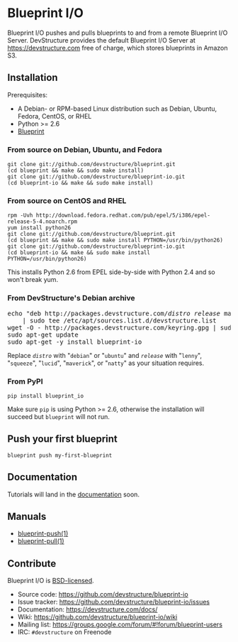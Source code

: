 # Blueprint I/O

Blueprint I/O pushes and pulls blueprints to and from a remote Blueprint I/O Server.  DevStructure provides the default Blueprint I/O Server at <https://devstructure.com> free of charge, which stores blueprints in Amazon S3.

## Installation

Prerequisites:

* A Debian- or RPM-based Linux distribution such as Debian, Ubuntu, Fedora, CentOS, or RHEL
* Python >= 2.6
* [Blueprint](https://github.com/devstructure/blueprint)

### From source on Debian, Ubuntu, and Fedora

	git clone git://github.com/devstructure/blueprint.git
	(cd blueprint && make && sudo make install)
	git clone git://github.com/devstructure/blueprint-io.git
	(cd blueprint-io && make && sudo make install)

### From source on CentOS and RHEL

	rpm -Uvh http://download.fedora.redhat.com/pub/epel/5/i386/epel-release-5-4.noarch.rpm
	yum install python26
	git clone git://github.com/devstructure/blueprint.git
	(cd blueprint && make && sudo make install PYTHON=/usr/bin/python26)
	git clone git://github.com/devstructure/blueprint-io.git
	(cd blueprint-io && make && sudo make install PYTHON=/usr/bin/python26)

This installs Python 2.6 from EPEL side-by-side with Python 2.4 and so won't break yum.

### From DevStructure's Debian archive

<pre>echo "deb http://packages.devstructure.com/<em>distro</em> <em>release</em> main" \
	| sudo tee /etc/apt/sources.list.d/devstructure.list
wget -O - http://packages.devstructure.com/keyring.gpg | sudo apt-key add -
sudo apt-get update
sudo apt-get -y install blueprint-io</pre>

Replace <code><em>distro</em></code> with "`debian`" or "`ubuntu`" and <code><em>release</em></code> with "`lenny`", "`squeeze`", "`lucid`", "`maverick`", or "`natty`" as your situation requires.

### From PyPI

	pip install blueprint_io

Make sure `pip` is using Python >= 2.6, otherwise the installation will succeed but `blueprint` will not run.

## Push your first blueprint

	blueprint push my-first-blueprint

## Documentation

Tutorials will land in the [documentation](https://devstructure.com/docs/) soon.

## Manuals

* [blueprint-push(1)](http://devstructure.github.com/blueprint-io/blueprint-push.1.html)
* [blueprint-pull(1)](http://devstructure.github.com/blueprint-io/blueprint-pull.1.html)

## Contribute

Blueprint I/O is [BSD-licensed](https://github.com/devstructure/blueprint-io/blob/master/LICENSE).

* Source code: <https://github.com/devstructure/blueprint-io>
* Issue tracker: <https://github.com/devstructure/blueprint-io/issues>
* Documentation: <https://devstructure.com/docs/>
* Wiki: <https://github.com/devstructure/blueprint-io/wiki>
* Mailing list: <https://groups.google.com/forum/#!forum/blueprint-users>
* IRC: `#devstructure` on Freenode
